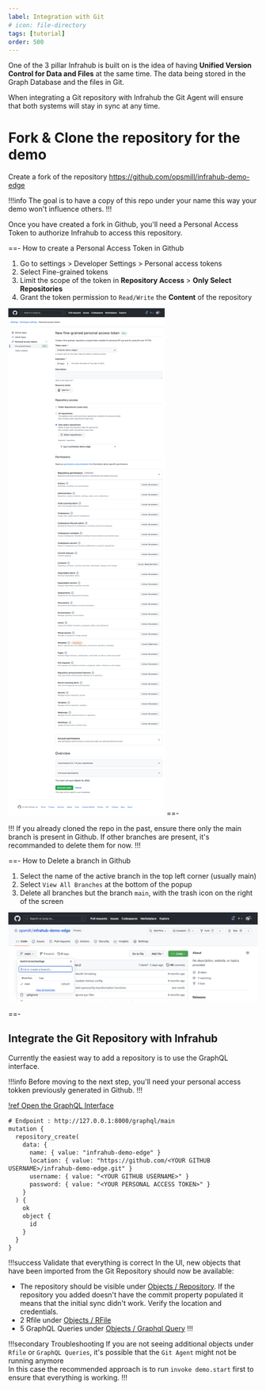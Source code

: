 ```yaml
---
label: Integration with Git
# icon: file-directory
tags: [tutorial]
order: 500
---
```


One of the 3 pillar Infrahub is built on is the idea of having **Unified Version Control for Data and Files** at the same time.
The data being stored in the Graph Database and the files in Git.

When integrating a Git repository with Infrahub the Git Agent will ensure that both systems will stay in sync at any time.



# Fork & Clone the repository for the demo

Create a fork of the repository https://github.com/opsmill/infrahub-demo-edge

!!!info
The goal is to have a copy of this repo under your name this way your demo won't influence others.
!!!

Once you have created a fork in Github, you'll need a Personal Access Token to authorize Infrahub to access this repository.

==- How to create a Personal Access Token in Github

  1. Go to settings > Developer Settings > Personal access tokens
  2. Select Fine-grained tokens
  3. Limit the scope of the token in **Repository Access** > **Only Select Repositories**
  4. Grant the token permission to `Read/Write` the **Content** of the repository

  ![Fine-Grained Token](../media/github_fined_grain_access_token_setup.png)
==-


!!!
If you already cloned the repo in the past, ensure there only the main branch is present in Github.
If other branches are present, it's recommanded to delete them for now.
!!!

==- How to Delete a branch in Github

  1. Select the name of the active branch in the top left corner (usually main)
  2. Select `View All Branches` at the bottom of the popup
  3. Delete all branches but the branch `main`, with the trash icon on the right of the screen

  ![View all Branches](../media/github_view_all_branches.png)

==-

## Integrate the Git Repository with Infrahub

Currently the easiest way to add a repository is to use the GraphQL interface.

!!!info
Before moving to the next step, you'll need your personal access tokken previously generated in Github.
!!!

[!ref Open the GraphQL Interface](http://127.0.0.1:8000/graphql/main)

```graphqls
# Endpoint : http://127.0.0.1:8000/graphql/main
mutation {
  repository_create(
    data: {
      name: { value: "infrahub-demo-edge" }
      location: { value: "https://github.com/<YOUR GITHUB USERNAME>/infrahub-demo-edge.git" }
      username: { value: "<YOUR GITHUB USERNAME>" }
      password: { value: "<YOUR PERSONAL ACCESS TOKEN>" }
    }
  ) {
    ok
    object {
      id
    }
  }
}
```

!!!success Validate that everything is correct
In the UI, new objects that have been imported from the Git Repository should now be available:
- The repository should be visible under [Objects / Repository](http://localhost:3000/objects/repository/). If the repository you added doesn't have the commit property populated it means that the initial sync didn't work. Verify the location and credentials.
- 2 Rfile under [Objects / RFile](http://localhost:3000/objects/rfile/)
- 5 GraphQL Queries under [Objects / Graphql Query](http://localhost:3000/objects/graphql_query/)
!!!

!!!secondary Troubleshooting
If you are not seeing additional objects under `Rfile` or `GraphQL Queries`, it's possible that the `Git Agent` might not be running anymore<br>
In this case the recommended approach is to run `invoke demo.start` first to ensure that everything is working.
!!!